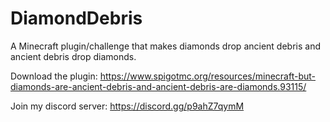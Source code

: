 # DiamondDebris
A Minecraft plugin/challenge that makes diamonds drop ancient debris and ancient debris drop diamonds.

Download the plugin: https://www.spigotmc.org/resources/minecraft-but-diamonds-are-ancient-debris-and-ancient-debris-are-diamonds.93115/

Join my discord server: https://discord.gg/p9ahZ7qymM
